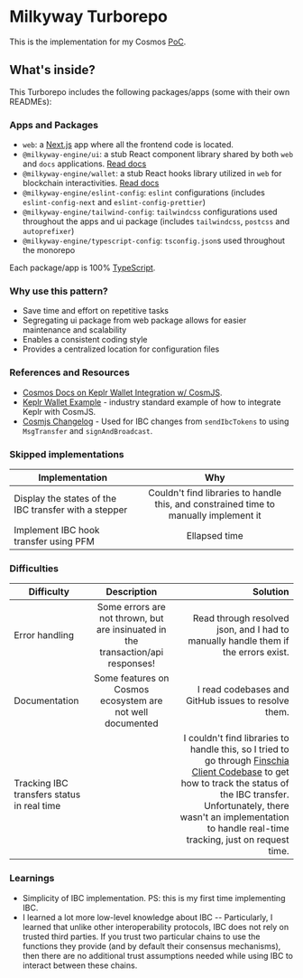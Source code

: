 # Milkyway Turborepo

This is the implementation for my Cosmos [PoC](https://iamgifted.notion.site/Cosmos-TRX-PoC-9cec7aa066bc4428a7b58b2412d61858).

## What's inside?

This Turborepo includes the following packages/apps (some with their own READMEs):

### Apps and Packages

- `web`: a [Next.js](https://nextjs.org/) app where all the frontend code is located.
- `@milkyway-engine/ui`: a stub React component library shared by both `web` and `docs` applications. [Read docs](packages/ui/README.md)
- `@milkyway-engine/wallet`: a stub React hooks library utilized in `web` for blockchain interactivities. [Read docs](packages/wallet/README.md)
- `@milkyway-engine/eslint-config`: `eslint` configurations (includes `eslint-config-next` and `eslint-config-prettier`)
- `@milkyway-engine/tailwind-config`: `tailwindcss` configurations used throughout the apps and ui package (includes `tailwindcss`, `postcss` and `autoprefixer`)
- `@milkyway-engine/typescript-config`: `tsconfig.json`s used throughout the monorepo

Each package/app is 100% [TypeScript](https://www.typescriptlang.org/).

### Why use this pattern?

- Save time and effort on repetitive tasks
- Segregating ui package from web package allows for easier maintenance and scalability
- Enables a consistent coding style
- Provides a centralized location for configuration files

### References and Resources

- [Cosmos Docs on Keplr Wallet Integration w/ CosmJS](https://tutorials.cosmos.network/tutorials/7-cosmjs/4-with-keplr.html).
- [Keplr Wallet Example](https://github.com/chainapsis/keplr-example/blob/master/src/App.tsx) - industry standard example of how to integrate Keplr with CosmJS.
- [Cosmjs Changelog](https://github.com/cosmos/cosmjs/blob/main/CHANGELOG.md#0320---2023-11-23) - Used for IBC changes from `sendIbcTokens` to using `MsgTransfer` and `signAndBroadcast`.

### Skipped implementations

| Implementation                                        |                                          Why                                          |
| ----------------------------------------------------- | :-----------------------------------------------------------------------------------: |
| Display the states of the IBC transfer with a stepper | Couldn't find libraries to handle this, and constrained time to manually implement it |
| Implement IBC hook transfer using PFM                 |                                     Ellapsed time                                     |

### Difficulties

| Difficulty                                 |                                   Description                                    |                                                                                                                                                                                                                                                                                                                 Solution |
| ------------------------------------------ | :------------------------------------------------------------------------------: | -----------------------------------------------------------------------------------------------------------------------------------------------------------------------------------------------------------------------------------------------------------------------------------------------------------------------: |
| Error handling                             | Some errors are not thrown, but are insinuated in the transaction/api responses! |                                                                                                                                                                                                                                       Read through resolved json, and I had to manually handle them if the errors exist. |
| Documentation                              |            Some features on Cosmos ecosystem are not well documented             |                                                                                                                                                                                                                                                                      I read codebases and GitHub issues to resolve them. |
| Tracking IBC transfers status in real time |                                                                                  | I couldn't find libraries to handle this, so I tried to go through [Finschia Client Codebase](https://github.com/Finschia/finschia-js/blob/main/packages/finschia) to get how to track the status of the IBC transfer. Unfortunately, there wasn't an implementation to handle real-time tracking, just on request time. |

### Learnings

- Simplicity of IBC implementation. PS: this is my first time implementing IBC.
- I learned a lot more low-level knowledge about IBC -- Particularly, I learned that unlike other interoperability protocols, IBC does not rely on trusted third parties. If you trust two particular chains to use the functions they provide (and by default their consensus mechanisms), then there are no additional trust assumptions needed while using IBC to interact between these chains.
